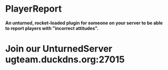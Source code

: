 # PlayerReport
**An unturned, rocket-loaded plugin for someone on your server to be able to report players with "incorrect attitudes".**
# Join our UnturnedServer ugteam.duckdns.org:27015
